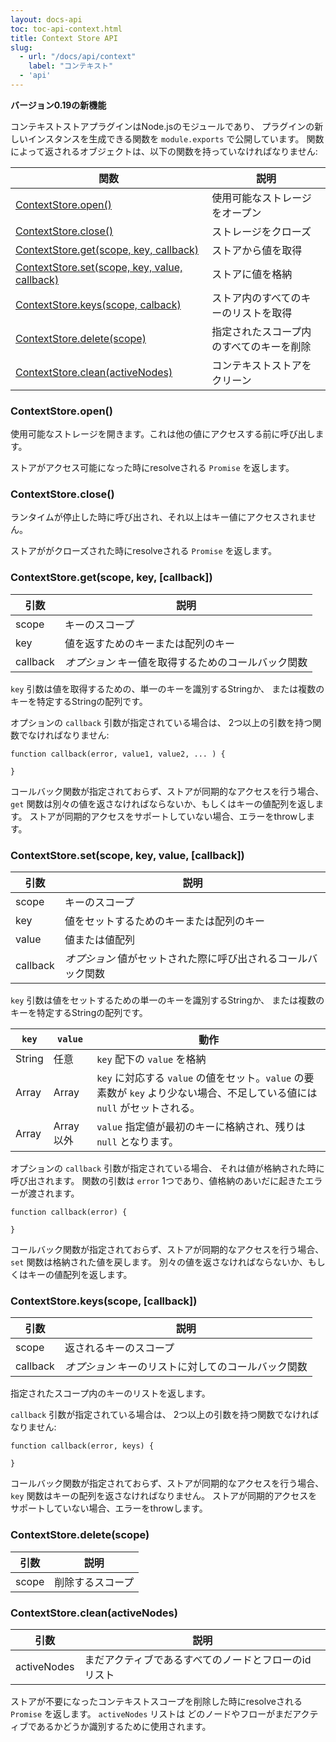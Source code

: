 ```yaml
---
layout: docs-api
toc: toc-api-context.html
title: Context Store API
slug:
  - url: "/docs/api/context"
    label: "コンテキスト"
  - 'api'
---
```


**バージョン0.19の新機能**

コンテキストストアプラグインはNode.jsのモジュールであり、
プラグインの新しいインスタンスを生成できる関数を `module.exports` で公開しています。
関数によって返されるオブジェクトは、以下の関数を持っていなければなりません:

関数                                                           | 説明
---------------------------------------------------------------|-------------------------
[ContextStore.open()](#contextstoreopen)                       | 使用可能なストレージをオープン
[ContextStore.close()](#contextstoreclose)                     | ストレージをクローズ
[ContextStore.get(scope, key, callback)](#contextstoregetscope-key-callback) | ストアから値を取得
[ContextStore.set(scope, key, value, callback)](#contextstoresetscope-key-value-callback) | ストアに値を格納
[ContextStore.keys(scope, calback)](#contextstorekeysscope-callback) | ストア内のすべてのキーのリストを取得
[ContextStore.delete(scope)](#contextstoredeletescope)               | 指定されたスコープ内のすべてのキーを削除
[ContextStore.clean(activeNodes)](#contextstorecleanactivenodes)     | コンテキストストアをクリーン

### ContextStore.open()

使用可能なストレージを開きます。これは他の値にアクセスする前に呼び出します。

ストアがアクセス可能になった時にresolveされる `Promise` を返します。

### ContextStore.close()

ランタイムが停止した時に呼び出され、それ以上はキー値にアクセスされません。

ストアががクローズされた時にresolveされる `Promise` を返します。

### ContextStore.get(scope, key, [callback])

引数     | 説明
---------|------------------------------
scope    | キーのスコープ
key      | 値を返すためのキーまたは配列のキー
callback | *オプション* キー値を取得するためのコールバック関数

`key` 引数は値を取得するための、単一のキーを識別するStringか、
または複数のキーを特定するStringの配列です。


オプションの `callback` 引数が指定されている場合は、
2つ以上の引数を持つ関数でなければなりません:

```
function callback(error, value1, value2, ... ) {

}
```

コールバック関数が指定されておらず、ストアが同期的なアクセスを行う場合、
`get` 関数は別々の値を返さなければならないか、もしくはキーの値配列を返します。
ストアが同期的アクセスをサポートしていない場合、エラーをthrowします。

### ContextStore.set(scope, key, value, [callback])

引数     | 説明
---------|------------------------------
scope    | キーのスコープ
key      | 値をセットするためのキーまたは配列のキー
value    | 値または値配列
callback | *オプション* 値がセットされた際に呼び出されるコールバック関数

`key` 引数は値をセットするための単一のキーを識別するStringか、
または複数のキーを特定するStringの配列です。

`key`        | `value`        | 動作
-------------|----------------|----------------
String       | 任意           | `key` 配下の `value` を格納
Array        | Array          | `key` に対応する `value` の値をセット。`value` の要素数が `key` より少ない場合、不足している値には `null` がセットされる。
Array        | Array以外      | `value` 指定値が最初のキーに格納され、残りは `null` となります。


オプションの `callback` 引数が指定されている場合、
それは値が格納された時に呼び出されます。
関数の引数は `error` 1つであり、値格納のあいだに起きたエラーが渡されます。

```
function callback(error) {

}
```

コールバック関数が指定されておらず、ストアが同期的なアクセスを行う場合、
`set` 関数は格納された値を戻します。
別々の値を返さなければならないか、もしくはキーの値配列を返します。

### ContextStore.keys(scope, [callback])

引数        | 説明
------------|------------------------
scope       | 返されるキーのスコープ
callback    | *オプション* キーのリストに対してのコールバック関数

指定されたスコープ内のキーのリストを返します。

`callback` 引数が指定されている場合は、
2つ以上の引数を持つ関数でなければなりません:

```
function callback(error, keys) {

}
```

コールバック関数が指定されておらず、ストアが同期的なアクセスを行う場合、
`key` 関数はキーの配列を返さなければなりません。
ストアが同期的アクセスをサポートしていない場合、エラーをthrowします。


### ContextStore.delete(scope)

引数        | 説明
------------|------------------------
scope       | 削除するスコープ


### ContextStore.clean(activeNodes)

引数        | 説明
------------|------------------------
activeNodes | まだアクティブであるすべてのノードとフローのidリスト

ストアが不要になったコンテキストスコープを削除した時にresolveされる `Promise` を返します。
`activeNodes` リストは
どのノードやフローがまだアクティブであるかどうか識別するために使用されます。
